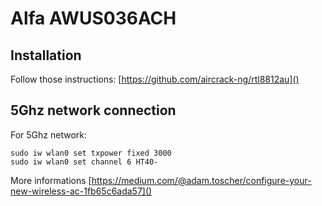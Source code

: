 # Alfa AWUS036ACH
## Installation

Follow those instructions: [https://github.com/aircrack-ng/rtl8812au]()

## 5Ghz network connection
For 5Ghz network:

	sudo iw wlan0 set txpower fixed 3000
	sudo iw wlan0 set channel 6 HT40-

More informations [https://medium.com/@adam.toscher/configure-your-new-wireless-ac-1fb65c6ada57]()


